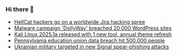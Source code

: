 ### Hi there 👋

<!--START_SECTION:feed-->
* [HellCat hackers go on a worldwide Jira hacking spree](https://www.bleepingcomputer.com/news/security/hellcat-hackers-go-on-a-worldwide-jira-hacking-spree/)
* [Malware campaign 'DollyWay' breached 20,000 WordPress sites](https://www.bleepingcomputer.com/news/security/malware-campaign-dollyway-breached-20-000-wordpress-sites/)
* [Kali Linux 2025.1a released with 1 new tool, annual theme refresh](https://www.bleepingcomputer.com/news/security/kali-linux-20251a-released-with-1-new-tool-annual-theme-refresh/)
* [Pennsylvania education union data breach hit 500,000 people](https://www.bleepingcomputer.com/news/security/pennsylvania-education-union-data-breach-hit-500-000-people/)
* [Ukrainian military targeted in new Signal spear-phishing attacks](https://www.bleepingcomputer.com/news/security/ukrainian-military-targeted-in-new-signal-spear-phishing-attacks/)
<!--END_SECTION:feed-->

<!--
**frankenk/frankenk** is a ✨ _special_ ✨ repository because its `README.md` (this file) appears on your GitHub profile.

Here are some ideas to get you started:

- 🔭 I’m currently working on ...
- 🌱 I’m currently learning ...
- 👯 I’m looking to collaborate on ...
- 🤔 I’m looking for help with ...
- 💬 Ask me about ...
- 📫 How to reach me: ...
- 😄 Pronouns: ...
- ⚡ Fun fact: ...
-->




